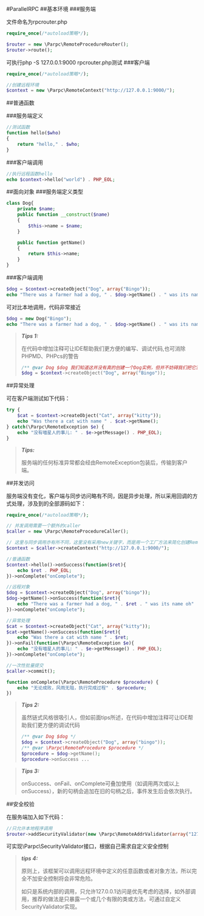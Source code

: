 #ParallelRPC
##基本环境
###服务端

文件命名为rpcrouter.php

```php
require_once(/*autoload策略*/);

$router = new \Parpc\RemoteProcedureRouter();
$router->route();
```
可执行php -S 127.0.0.1:9000 rpcrouter.php测试
###客户端

```php
require_once(/*autoload策略*/);

//创建远程环境
$context = new \Parpc\RemoteContext("http://127.0.0.1:9000/");
```

##普通函数

###服务端定义

```php
//测试函数
function hello($who)
{
	return "hello," . $who;
}

```
###客户端调用

```php
//执行远程函数hello
echo $context->hello("world") . PHP_EOL;

```

##面向对象
###服务端定义类型

```php
class Dog{
	private $name;
	public function __construct($name)
	{
		$this->name = $name;
	}

	public function getName()
	{
		return $this->name;
	}
}
```

###客户端调用

```php
$dog = $context->createObject("Dog", array("Bingo"));
echo "There was a farmer had a dog, " . $dog->getName() . " was its name oh" . PHP_EOL;
```

可对比本地调用，代码非常接近

```php
$dog = new Dog("Bingo");
echo "There was a farmer had a dog, " . $dog->getName() . " was its name oh" . PHP_EOL;
```
> ***Tips 1:***
>
> 在代码中增加注释可让IDE帮助我们更方便的编写、调试代码,也可消除PHPMD、PHPcs的警告
>
> ```php
> /** @var Dog $dog 我们知道这并没有真的创建一个Dog实例，但并不妨碍我们把它注释为Dog类型 */
> $dog = $context->createObject("Dog", array("Bingo"));
> ```

##异常处理

可在客户端测试如下代码：

```php
try {
	$cat = $context->createObject("Cat", array("kitty"));
	echo "Was there a cat with name " . $cat->getName();
} catch(\Parpc\RemoteException $e) {
	echo "没有喵星人的事儿: " . $e->getMessage() . PHP_EOL);
}
```
> ***Tips:***
>
> 服务端的任何标准异常都会经由RemoteException包装后，传输到客户端。

##并发访问

服务端没有变化，客户端与同步访问略有不同，因是异步处理，所以采用回调的方式处理，涉及到的全部源码如下：

```php
require_once(/*autoload策略*/);

// 并发调用需要一个额外的caller
$caller = new \Parpc\RemoteProcedureCaller();

// 这里与同步调用亦有所不同，这里没有采用new关键字，而是用一个工厂方法来简化创建RemoteContext的复杂度
$context = $caller->createContext("http://127.0.0.1:9000/");

//普通函数
$context->hello()->onSuccess(function($ret){
	echo $ret . PHP_EOL;
})->onComplete("onComplete");

//远程对象
$dog = $context->createObject("Dog", array("bingo"));
$dog->getName()->onSuccess(function($ret){
	echo "There was a farmer had a dog, " . $ret . " was its name oh" . PHP_EOL;
})->onComplete("onComplete");

//异常处理
$cat = $context->createObject("Cat", array("kitty"));
$cat->getName()->onSuccess(function($ret){
	echo "Was there a cat with name " . $ret;
})->onFail(function(\Parpc\RemoteException $e){
	echo "没有喵星人的事儿: " . $e->getMessage() . PHP_EOL);
})->onComplete("onComplete");

//一次性批量提交
$caller->commit();

function onComplete(\Parpc\RemoteProcedure $procedure) {
	echo "无论成败，风雨无阻，执行完成过程" . $procedure;
})

```
> ***Tips 2:***
>
> 虽然链式风格很吸引人，但如前面tips所述，在代码中增加注释可让IDE帮助我们更方便的调试代码
>
> ```php
> /** @var Dog $dog */
> $dog = $context->createObject("Dog", array("bingo"));
> /** @var \Parpc\RemoteProcedure $procedure */
> $procedure = $dog->getName();
> $procedure->onSuccess ...
> ```

> ***Tips 3:***
>
> onSuccess、onFail、onComplete可叠加使用（如调用两次或以上onSuccess），新的句柄会追加在旧的句柄之后，事件发生后会依次执行。

##安全校验

在服务端加入如下代码：

```php
//只允许本地程序调用
$router->addSecurityValidator(new \Parpc\RemoteAddrValidator(array("127.0.0.1")));

```
可实现\Parpc\SecurityValidator接口，根据自己需求自定义安全控制

> ***tips 4:***
>
> 原则上，该框架可以调用远程环境中定义的任意函数或者对象方法，所以完全不加安全控制将会非常危险。
>
> 如只是系统内部的调用，只允许127.0.0.1访问是优先考虑的选择，如外部调用，推荐的做法是只暴露一个或几个有限的类或方法，可通过自定义SecurityValidator实现。
